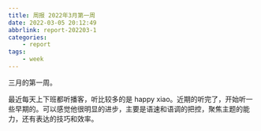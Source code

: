 ```yaml
---
title: 周报 2022年3月第一周
date: 2022-03-05 20:12:49
abbrlink: report-202203-1
categories:
    - report 
tags:
    - week
---
```


三月的第一周。

最近每天上下班都听播客，听比较多的是 happy xiao。近期的听完了，开始听一些早期的。可以感觉他很明显的进步，主要是语速和语调的把控，聚焦主题的能力，还有表达的技巧和效率。



